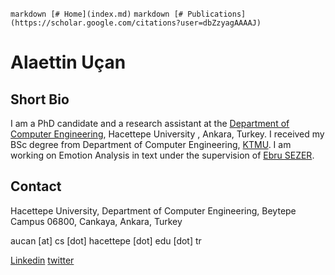 ```markdown [# Home](index.md)```  ```markdown [# Publications](https://scholar.google.com/citations?user=dbZzyagAAAAJ) ```

# Alaettin Uçan

## Short Bio
I am a PhD candidate and a research assistant at the [Department of Computer Engineering](http://cs.hacettepe.edu.tr/), Hacettepe University , Ankara, Turkey. I received my BSc degree from Department of Computer Engineering, [KTMU](http://manas.edu.kg/). I am working on Emotion Analysis in text under the supervision of [Ebru SEZER](http://yunus.hacettepe.edu.tr/~ebru/).

## Contact

Hacettepe University,
Department of Computer Engineering,
Beytepe Campus 06800, Cankaya,
Ankara, Turkey

aucan [at] cs [dot] hacettepe [dot] edu [dot] tr

[Linkedin](https://www.linkedin.com/in/alaettin-ucan/)
[twitter](https://twitter.com/alaattinucn)
